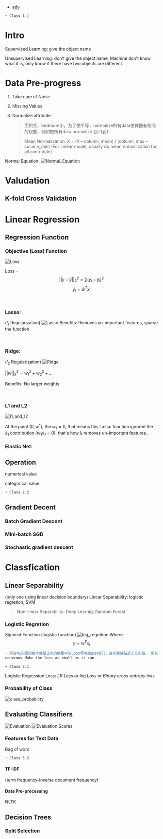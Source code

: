 - [adv](#adv)

```diff
+ Class 1.1
```

# Intro

Supervised Learning: give the object name

Unsupervised Learning: don't give the object name, Machine don't know what it is, only know if there have two objects are different.

# Data Pre-progress 
1. Take care of Noise
2. Missing Values
3. Normalize attribute:
   > 面积大，bedroom小，为了使平等，normalize所有data使其拥有相同的权重，例如把所有data normalize 到=1到1

   > Mean Normalization:
   X = (X – column_mean) / (column_max – column_min)
   (For Linear model, usually do mean normalization for all contribute)

Normal Equation:
![Normal_Equation](Image/normal-equation.jpg)

# Valudation
## K-fold Cross Validation

# Linear Regression

## Regression Function
### Objective (Loss) Function
![Loss](Image/Loss_equation.png)

Loss = 
$$||y- \hat{y}||^2_2 = \sum(y_i  - \hat{y}_i)^2 $$
$$ \hat{y}_i = \hat{w}^Tx_i $$

<br>

### Lasso: 
($l_1$ Regularization)
![Lasso](Image/Lasso.png)
Benefits: Removes un-important features, sparse the function

<br>

### Ridge: 
($l_2$ Regularization)
![Ridge](Image/Ridge.png)

 $||w||_2^2 = w_1^2 + w_2^2 + ...$

Benefits: No larger weights

<br>

### L1 and L2

![l1_and_l2](Image/l1_and_l2.png)

At the point $(0,w^*)$, the $w_1 = 0$, that means this Lasso function ignored the $x_1$ contribution *$(w_1x_1 = 0)$*, that's how $l_1$ removes un-important features.

### Elastic Net:


## Operation
numerical value

categorical value

```diff
+ Class 2.2
```
## Gradient Decent

### Batch Gradient Descent

### Mini-batch SGD

### Stochastic gradient descent



# Classfication

## Linear Separability
(only one using linear decision boundary)
Linear Separability: logistic regretion; SVM

> Non-linear Separability: Deep Learnig; Random Forest

### Logistic Regretion

Sigmoid Function (logistic function)
![log_regretion](Image/Logistic_Regression.png)
Where 
$$ y = w^Tx_i $$ 

```diff
- 所有ML问题的根本就是让你的模型中的Loss尽可能的small。越小就越贴近于真实值。 所有的Loss function 都是covers function. covers function的简单解释是有可以趋向的最小值。例如 y=x^2 的形状 （covers function是自己的理解，不一定正确）。所以Loss可以趋向于一个值。 
convconv Make the loss as small as it can
```

```diff
+ Class 3.1
```


Logistic Regression Loss:
*LR Loss* or *log Loss* or *Binary cross-entropy loss*

### Probability of Class
![class_probability](Image/Class_probability.png)
## Evaluating Classifiers

![Evaluation](Image/Evaluation_Classification.png)
![Evaluation Scores](Image/Evaluation_Scores.png)

### Features for Text Data
Bag of word

```diff
+ Class 3.2
```

#### TF-IDF
(term frequency-inverse document frequency)


#### Data Pre-processing
NLTK

## Decision Trees

### Split Selection 